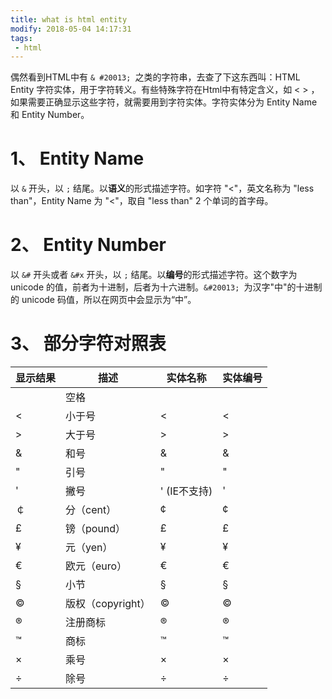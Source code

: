 ```yaml
---
title: what is html entity
modify: 2018-05-04 14:17:31
tags:
 - html
---
```


偶然看到HTML中有  `& #20013; `之类的字符串，去查了下这东西叫：HTML Entity 字符实体，用于字符转义。有些特殊字符在Html中有特定含义，如 < > ，如果需要正确显示这些字符，就需要用到字符实体。字符实体分为 Entity Name 和 Entity Number。

<!-- more -->

# 1、 Entity Name

以 `&` 开头，以 `;` 结尾。以**语义**的形式描述字符。如字符 "<"，英文名称为 "less than"，Entity Name 为 "&lt;"，取自 "less than" 2 个单词的首字母。

# 2、 Entity Number

以 `&#` 开头或者 `&#x` 开头，以 `;` 结尾。以**编号**的形式描述字符。这个数字为 unicode 的值，前者为十进制，后者为十六进制。`&#20013; `为汉字"中"的十进制的 unicode 码值，所以在网页中会显示为“中”。

# 3、 部分字符对照表

| 显示结果 | 描述              | 实体名称          | 实体编号 |
| -------- | ----------------- | ----------------- | -------- |
|          | 空格              | &nbsp;            | &#160;   |
| <        | 小于号            | &lt;              | &#60;    |
| >        | 大于号            | &gt;              | &#62;    |
| &        | 和号              | &amp;             | &#38;    |
| "        | 引号              | &quot;            | &#34;    |
| '        | 撇号              | &apos; (IE不支持) | &#39;    |
| ￠       | 分（cent）        | &cent;            | &#162;   |
| £        | 镑（pound）       | &pound;           | &#163;   |
| ¥        | 元（yen）         | &yen;             | &#165;   |
| €        | 欧元（euro）      | &euro;            | &#8364;  |
| §        | 小节              | &sect;            | &#167;   |
| ©        | 版权（copyright） | &copy;            | &#169;   |
| ®        | 注册商标          | &reg;             | &#174;   |
| ™        | 商标              | &trade;           | &#8482;  |
| ×        | 乘号              | &times;           | &#215;   |
| ÷        | 除号              | &divide;          | &#247;   |